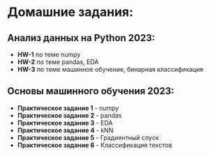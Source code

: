 # __Домашние задания:__
## Анализ данных на Python 2023:
* __HW-1__ по теме numpy
* __HW-2__ по теме pandas, EDA
* __HW-3__ по теме машинное обучение, бинарная классификация

## Основы машинного обучения 2023:
* __Практическое задание 1__ - numpy
* __Практическое задание 2__ - pandas 
* __Практическое задание 3__ - EDA 
* __Практическое задание 4__ - kNN
* __Практическое задание 5__ - Градиентный спуск 
* __Практическое задание 6__ - Классификация текстов
